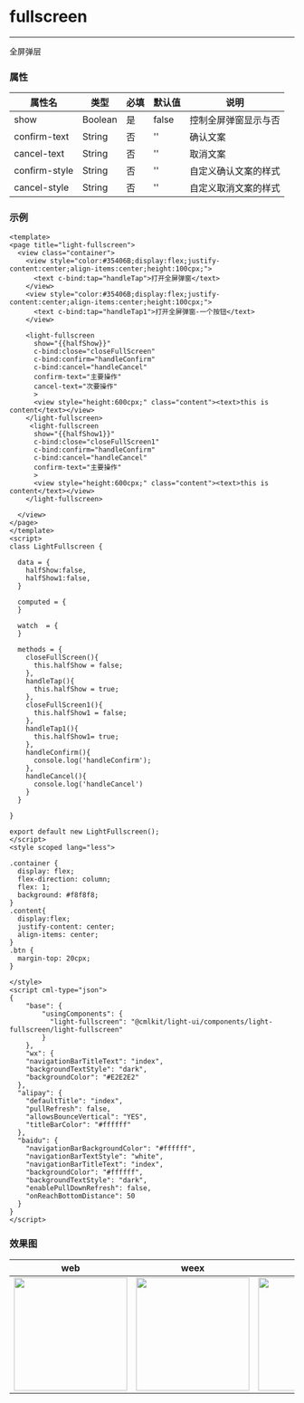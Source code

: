 # fullscreen

-------

全屏弹层

### 属性



| 属性名        | 类型    | 必填 | 默认值 | 说明                 |
| ------------- | ------- | ---- | ------ | -------------------- |
| show          | Boolean | 是   | false  | 控制全屏弹窗显示与否 |
| confirm-text  | String  | 否   | ''     | 确认文案             |
| cancel-text   | String  | 否   | ''     | 取消文案             |
| confirm-style | String  | 否   | ''     | 自定义确认文案的样式 |
| cancel-style  | String  | 否   | ''     | 自定义取消文案的样式 |

### 示例

```vue
<template>
<page title="light-fullscreen">
  <view class="container">
    <view style="color:#35406B;display:flex;justify-content:center;align-items:center;height:100cpx;">
      <text c-bind:tap="handleTap">打开全屏弹窗</text>
    </view>
    <view style="color:#35406B;display:flex;justify-content:center;align-items:center;height:100cpx;">
      <text c-bind:tap="handleTap1">打开全屏弹窗-一个按钮</text>
    </view>

    <light-fullscreen 
      show="{{halfShow}}" 
      c-bind:close="closeFullScreen"
      c-bind:confirm="handleConfirm"
      c-bind:cancel="handleCancel"
      confirm-text="主要操作"
      cancel-text="次要操作"
      >
      <view style="height:600cpx;" class="content"><text>this is content</text></view>
    </light-fullscreen>
     <light-fullscreen 
      show="{{halfShow1}}" 
      c-bind:close="closeFullScreen1"
      c-bind:confirm="handleConfirm"
      c-bind:cancel="handleCancel"
      confirm-text="主要操作"
      >
      <view style="height:600cpx;" class="content"><text>this is content</text></view>
    </light-fullscreen>

  </view>
</page>
</template>
<script>
class LightFullscreen {

  data = {
    halfShow:false,
    halfShow1:false,
  }

  computed = {
  }

  watch  = {
  }

  methods = {
    closeFullScreen(){
      this.halfShow = false;
    },
    handleTap(){
      this.halfShow = true;
    },
    closeFullScreen1(){
      this.halfShow1 = false;
    },
    handleTap1(){
      this.halfShow1= true;
    },
    handleConfirm(){
      console.log('handleConfirm');
    },
    handleCancel(){
      console.log('handleCancel')
    }
  }

}

export default new LightFullscreen();
</script>
<style scoped lang="less">

.container {
  display: flex;
  flex-direction: column;
  flex: 1;
  background: #f8f8f8;
}
.content{
  display:flex;
  justify-content: center;
  align-items: center;
}
.btn {
  margin-top: 20cpx;
}

</style>
<script cml-type="json">
{
    "base": {
        "usingComponents": {
          "light-fullscreen": "@cmlkit/light-ui/components/light-fullscreen/light-fullscreen"
        }
    },
    "wx": {
    "navigationBarTitleText": "index",
    "backgroundTextStyle": "dark",
    "backgroundColor": "#E2E2E2"
  },
  "alipay": {
    "defaultTitle": "index",
    "pullRefresh": false,
    "allowsBounceVertical": "YES",
    "titleBarColor": "#ffffff"
  },
  "baidu": {
    "navigationBarBackgroundColor": "#ffffff",
    "navigationBarTextStyle": "white",
    "navigationBarTitleText": "index",
    "backgroundColor": "#ffffff",
    "backgroundTextStyle": "dark",
    "enablePullDownRefresh": false,
    "onReachBottomDistance": 50
  }
}
</script>

```

### 效果图

| web                                                          | weex                                                         | wx                                                           | alipay                                                       | baidu                                                        | qq                                                           |
| ------------------------------------------------------------ | ------------------------------------------------------------ | ------------------------------------------------------------ | ------------------------------------------------------------ | ------------------------------------------------------------ | ------------------------------------------------------------ |
| <img src="../assets/images/web/web-fullscreen.jpg" width="200px" /> | <img src="../assets/images/weex/weex-fullscreen.jpg" width="200px" /> | <img src="../assets/images/wx/wx-fullscreen.png" width="200px" /> | <img src="../assets/images/alipay/ali-fullscreen.png" width="200px" /> | <img src="../assets/images/baidu/baidu-fullscreen.png" width="200px" /> | <img src="../assets/images/qq/qq-fullscreen.png" width="200px" /> |